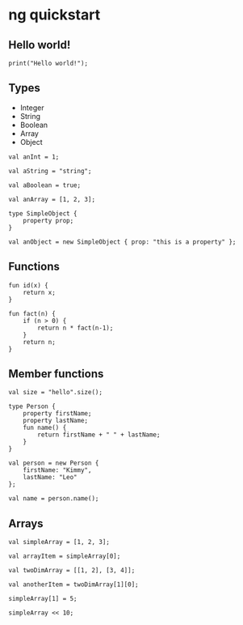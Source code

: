 
# ng quickstart

## Hello world!

```
print("Hello world!");
```

## Types

- Integer
- String
- Boolean
- Array
- Object

```
val anInt = 1;

val aString = "string";

val aBoolean = true;

val anArray = [1, 2, 3];

type SimpleObject {
    property prop;
}

val anObject = new SimpleObject { prop: "this is a property" };

```

## Functions

```
fun id(x) {
    return x;
}

fun fact(n) {
    if (n > 0) {
        return n * fact(n-1);
    }
    return n;
}
```

## Member functions

```
val size = "hello".size();

type Person {
    property firstName;
    property lastName;
    fun name() {
        return firstName + " " + lastName;
    }
}

val person = new Person {
    firstName: "Kimmy",
    lastName: "Leo"
};

val name = person.name();
````

## Arrays

```
val simpleArray = [1, 2, 3];

val arrayItem = simpleArray[0];

val twoDimArray = [[1, 2], [3, 4]];

val anotherItem = twoDimArray[1][0];

simpleArray[1] = 5;

simpleArray << 10;
```
